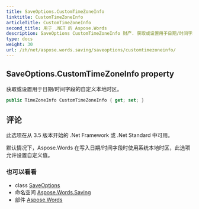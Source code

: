 ```yaml
---
title: SaveOptions.CustomTimeZoneInfo
linktitle: CustomTimeZoneInfo
articleTitle: CustomTimeZoneInfo
second_title: 用于 .NET 的 Aspose.Words
description: SaveOptions CustomTimeZoneInfo 财产. 获取或设置用于日期/时间字段的自定义本地时区 在 C#.
type: docs
weight: 30
url: /zh/net/aspose.words.saving/saveoptions/customtimezoneinfo/
---
```

## SaveOptions.CustomTimeZoneInfo property

获取或设置用于日期/时间字段的自定义本地时区。

```csharp
public TimeZoneInfo CustomTimeZoneInfo { get; set; }
```

## 评论

此选项在从 3.5 版本开始的 .Net Framework 或 .Net Standard 中可用。

默认情况下，Aspose.Words 在写入日期/时间字段时使用系统本地时区，此选项允许设置自定义值。

### 也可以看看

* class [SaveOptions](../)
* 命名空间 [Aspose.Words.Saving](../../../aspose.words.saving/)
* 部件 [Aspose.Words](../../../)
